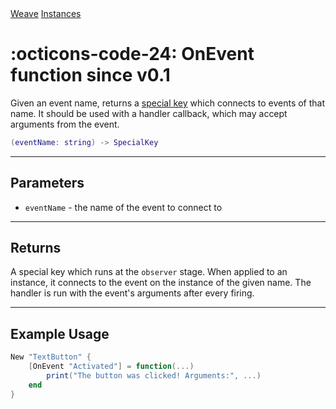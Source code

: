 <nav class="weavedoc-api-breadcrumbs">
	<a href="../..">Weave</a>
	<a href="..">Instances</a>
</nav>

<h1 class="weavedoc-api-header" markdown>
	<span class="weavedoc-api-icon" markdown>:octicons-code-24:</span>
	<span class="weavedoc-api-name">OnEvent</span>
	<span class="weavedoc-api-pills">
		<span class="weavedoc-api-pill-type">function</span>
		<span class="weavedoc-api-pill-since">since v0.1</span>
	</span>
</h1>

Given an event name, returns a [special key](./specialkey.md) which connects to
events of that name. It should be used with a handler callback, which may accept
arguments from the event.

```Lua
(eventName: string) -> SpecialKey
```

---

## Parameters

- `eventName` - the name of the event to connect to

---

## Returns

A special key which runs at the `observer` stage. When applied to an instance,
it connects to the event on the instance of the given name. The handler is run
with the event's arguments after every firing.

---

## Example Usage

```Lua
New "TextButton" {
	[OnEvent "Activated"] = function(...)
		print("The button was clicked! Arguments:", ...)
	end
}
```
